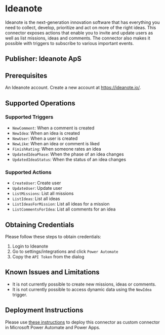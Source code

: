 # Ideanote
Ideanote is the next-generation innovation software that has everything you need to collect, develop, prioritize and act on more of the right ideas. This connector exposes actions that enable you to invite and update users as well as list missions, ideas and comments. The connector also makes it possible with triggers to subscribe to various important events.

## Publisher: Ideanote ApS

## Prerequisites
An Ideanote account. Create a new account at https://ideanote.io/.

## Supported Operations

### Supported Triggers

* `NewComment`: When a comment is created
* `NewIdea`: When an idea is created
* `NewUser`: When a user is created
* `NewLike`: When an idea or comment is liked
* `FinishRating`: When someone rates an idea
* `UpdatedIdeaPhase`: When the phase of an idea changes
* `UpdatedIdeaStatus`: When the status of an idea changes

### Supported Actions

* `CreateUser`: Create user
* `UpdateUser`: Update user
* `ListMissions`: List all missions
* `ListIdeas`: List all ideas
* `ListIdeasForMission`: List all ideas for a mission
* `ListCommentsForIdea`: List all comments for an idea

## Obtaining Credentials
Please follow these steps to obtain credentials:

1. Login to Ideanote
2. Go to settings/integrations and click `Power Automate`
3. Copy the `API Token` from the dialog

## Known Issues and Limitations
- It is not currently possible to create new missions, ideas or comments.
- It is not currently possible to access dynamic data using the `NewIdea` trigger.

## Deployment Instructions
Please use [these instructions](https://docs.microsoft.com/en-us/connectors/custom-connectors/paconn-cli) to deploy this connector as custom connector in Microsoft Power Automate and Power Apps.
